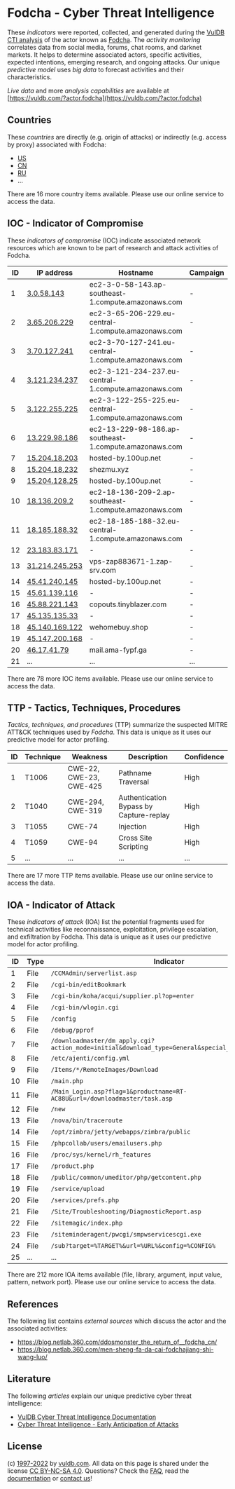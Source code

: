 # Fodcha - Cyber Threat Intelligence

These _indicators_ were reported, collected, and generated during the [VulDB CTI analysis](https://vuldb.com/?kb.cti) of the actor known as [Fodcha](https://vuldb.com/?actor.fodcha). The _activity monitoring_ correlates data from social media, forums, chat rooms, and darknet markets. It helps to determine associated actors, specific activities, expected intentions, emerging research, and ongoing attacks. Our unique _predictive model_ uses _big data_ to forecast activities and their characteristics.

_Live data_ and more _analysis capabilities_ are available at [https://vuldb.com/?actor.fodcha](https://vuldb.com/?actor.fodcha)

## Countries

These _countries_ are directly (e.g. origin of attacks) or indirectly (e.g. access by proxy) associated with Fodcha:

* [US](https://vuldb.com/?country.us)
* [CN](https://vuldb.com/?country.cn)
* [RU](https://vuldb.com/?country.ru)
* ...

There are 16 more country items available. Please use our online service to access the data.

## IOC - Indicator of Compromise

These _indicators of compromise_ (IOC) indicate associated network resources which are known to be part of research and attack activities of Fodcha.

ID | IP address | Hostname | Campaign | Confidence
-- | ---------- | -------- | -------- | ----------
1 | [3.0.58.143](https://vuldb.com/?ip.3.0.58.143) | ec2-3-0-58-143.ap-southeast-1.compute.amazonaws.com | - | Medium
2 | [3.65.206.229](https://vuldb.com/?ip.3.65.206.229) | ec2-3-65-206-229.eu-central-1.compute.amazonaws.com | - | Medium
3 | [3.70.127.241](https://vuldb.com/?ip.3.70.127.241) | ec2-3-70-127-241.eu-central-1.compute.amazonaws.com | - | Medium
4 | [3.121.234.237](https://vuldb.com/?ip.3.121.234.237) | ec2-3-121-234-237.eu-central-1.compute.amazonaws.com | - | Medium
5 | [3.122.255.225](https://vuldb.com/?ip.3.122.255.225) | ec2-3-122-255-225.eu-central-1.compute.amazonaws.com | - | Medium
6 | [13.229.98.186](https://vuldb.com/?ip.13.229.98.186) | ec2-13-229-98-186.ap-southeast-1.compute.amazonaws.com | - | Medium
7 | [15.204.18.203](https://vuldb.com/?ip.15.204.18.203) | hosted-by.100up.net | - | High
8 | [15.204.18.232](https://vuldb.com/?ip.15.204.18.232) | shezmu.xyz | - | High
9 | [15.204.128.25](https://vuldb.com/?ip.15.204.128.25) | hosted-by.100up.net | - | High
10 | [18.136.209.2](https://vuldb.com/?ip.18.136.209.2) | ec2-18-136-209-2.ap-southeast-1.compute.amazonaws.com | - | Medium
11 | [18.185.188.32](https://vuldb.com/?ip.18.185.188.32) | ec2-18-185-188-32.eu-central-1.compute.amazonaws.com | - | Medium
12 | [23.183.83.171](https://vuldb.com/?ip.23.183.83.171) | - | - | High
13 | [31.214.245.253](https://vuldb.com/?ip.31.214.245.253) | vps-zap883671-1.zap-srv.com | - | High
14 | [45.41.240.145](https://vuldb.com/?ip.45.41.240.145) | hosted-by.100up.net | - | High
15 | [45.61.139.116](https://vuldb.com/?ip.45.61.139.116) | - | - | High
16 | [45.88.221.143](https://vuldb.com/?ip.45.88.221.143) | copouts.tinyblazer.com | - | High
17 | [45.135.135.33](https://vuldb.com/?ip.45.135.135.33) | - | - | High
18 | [45.140.169.122](https://vuldb.com/?ip.45.140.169.122) | wehomebuy.shop | - | High
19 | [45.147.200.168](https://vuldb.com/?ip.45.147.200.168) | - | - | High
20 | [46.17.41.79](https://vuldb.com/?ip.46.17.41.79) | mail.ama-fypf.ga | - | High
21 | ... | ... | ... | ...

There are 78 more IOC items available. Please use our online service to access the data.

## TTP - Tactics, Techniques, Procedures

_Tactics, techniques, and procedures_ (TTP) summarize the suspected MITRE ATT&CK techniques used by _Fodcha_. This data is unique as it uses our predictive model for actor profiling.

ID | Technique | Weakness | Description | Confidence
-- | --------- | -------- | ----------- | ----------
1 | T1006 | CWE-22, CWE-23, CWE-425 | Pathname Traversal | High
2 | T1040 | CWE-294, CWE-319 | Authentication Bypass by Capture-replay | High
3 | T1055 | CWE-74 | Injection | High
4 | T1059 | CWE-94 | Cross Site Scripting | High
5 | ... | ... | ... | ...

There are 17 more TTP items available. Please use our online service to access the data.

## IOA - Indicator of Attack

These _indicators of attack_ (IOA) list the potential fragments used for technical activities like reconnaissance, exploitation, privilege escalation, and exfiltration by Fodcha. This data is unique as it uses our predictive model for actor profiling.

ID | Type | Indicator | Confidence
-- | ---- | --------- | ----------
1 | File | `/CCMAdmin/serverlist.asp` | High
2 | File | `/cgi-bin/editBookmark` | High
3 | File | `/cgi-bin/koha/acqui/supplier.pl?op=enter` | High
4 | File | `/cgi-bin/wlogin.cgi` | High
5 | File | `/config` | Low
6 | File | `/debug/pprof` | Medium
7 | File | `/downloadmaster/dm_apply.cgi?action_mode=initial&download_type=General&special_cgi=get_language` | High
8 | File | `/etc/ajenti/config.yml` | High
9 | File | `/Items/*/RemoteImages/Download` | High
10 | File | `/main.php` | Medium
11 | File | `/Main_Login.asp?flag=1&productname=RT-AC88U&url=/downloadmaster/task.asp` | High
12 | File | `/new` | Low
13 | File | `/nova/bin/traceroute` | High
14 | File | `/opt/zimbra/jetty/webapps/zimbra/public` | High
15 | File | `/phpcollab/users/emailusers.php` | High
16 | File | `/proc/sys/kernel/rh_features` | High
17 | File | `/product.php` | Medium
18 | File | `/public/common/umeditor/php/getcontent.php` | High
19 | File | `/service/upload` | High
20 | File | `/services/prefs.php` | High
21 | File | `/Site/Troubleshooting/DiagnosticReport.asp` | High
22 | File | `/sitemagic/index.php` | High
23 | File | `/siteminderagent/pwcgi/smpwservicescgi.exe` | High
24 | File | `/sub?target=%TARGET%&url=%URL%&config=%CONFIG%` | High
25 | ... | ... | ...

There are 212 more IOA items available (file, library, argument, input value, pattern, network port). Please use our online service to access the data.

## References

The following list contains _external sources_ which discuss the actor and the associated activities:

* https://blog.netlab.360.com/ddosmonster_the_return_of__fodcha_cn/
* https://blog.netlab.360.com/men-sheng-fa-da-cai-fodchajiang-shi-wang-luo/

## Literature

The following _articles_ explain our unique predictive cyber threat intelligence:

* [VulDB Cyber Threat Intelligence Documentation](https://vuldb.com/?kb.cti)
* [Cyber Threat Intelligence - Early Anticipation of Attacks](https://www.scip.ch/en/?labs.20201022)

## License

(c) [1997-2022](https://vuldb.com/?kb.changelog) by [vuldb.com](https://vuldb.com/?kb.about). All data on this page is shared under the license [CC BY-NC-SA 4.0](https://creativecommons.org/licenses/by-nc-sa/4.0/). Questions? Check the [FAQ](https://vuldb.com/?kb.faq), read the [documentation](https://vuldb.com/?kb) or [contact us](https://vuldb.com/?contact)!
